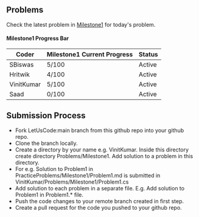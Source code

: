 ## Problems

Check the latest problem in [Milestone1](https://github.com/ThreeMangoTrees/LetUsCode/tree/main/PracticeProblems/Milestone1) for today's problem.

#### Milestone1 Progress Bar

| Coder      | Milestone1 Current Progress | Status |
|------------|-----------------------------|--------|
| SBiswas	 | 5/100                       | Active |
| Hritwik    | 4/100                       | Active |
| VinitKumar | 5/100                       | Active |
| Saad       | 0/100                       | Active |



## Submission Process

* Fork LetUsCode:main branch from this github repo into your github repo.
* Clone the branch locally.
* Create a directory by your name e.g. VinitKumar. Inside this directory create directory Problems/Milestone1. Add solution to a problem in this directory.
* For e.g. Solution to Problem1 in PracticeProblems/Milestone1/Problem1.md is submitted in VinitKumar/Problems/Milestone1/Problem1.cs
* Add solution to each problem in a separate file. E.g. Add solution to Problem1 in Problem1.* file.
* Push the code changes to your remote branch created in first step.
* Create a pull request for the code you pushed to your github repo.


